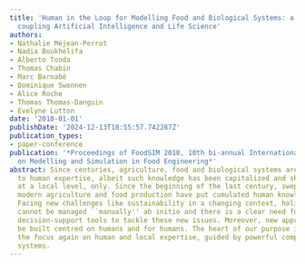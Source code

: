 ```yaml
---
title: 'Human in the Loop for Modelling Food and Biological Systems: a Novel Perspective
  coupling Artificial Intelligence and Life Science'
authors:
- Nathalie Méjean-Perrot
- Nadia Boukhelifa
- Alberto Tonda
- Thomas Chabin
- Marc Barnabé
- Dominique Swennen
- Alice Roche
- Thomas Thomas-Danguin
- Evelyne Lutton
date: '2018-01-01'
publishDate: '2024-12-13T18:55:57.742287Z'
publication_types:
- paper-conference
publication: '*Proceedings of FoodSIM 2018, 10th bi-annual International Conference
  on Modelling and Simulation in Food Engineering*'
abstract: Since centuries, agriculture, food and biological systems are strongly linked
  to human expertise, albeit such knowledge has been capitalized and shared often
  at a local level, only. Since the beginning of the last century, swept away by productivism,
  modern agriculture and food production have put cumulated human knowledge aside.
  Facing new challenges like sustainability in a changing context, holistic approaches
  cannot be managed ``manually'' ab initio and there is a clear need for computing
  decision-support tools to tackle these new issues. Moreover, new approaches should
  be built centred on humans and for humans. The heart of our purpose is to shift
  the focus again on human and local expertise, guided by powerful computing interactive
  systems.
---
```


